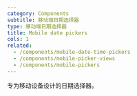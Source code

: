```yaml
---
category: Components
subtitle: 移动端日期选择器
type: 移动端日期选择器
title: Mobile date pickers
cols: 1
related:
  - /components/mobile-date-time-pickers
  - /components/mobile-picker-views
  - /components/mobile-pickers
---
```


专为移动设备设计的日期选择器。
